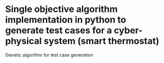 # Single objective algorithm implementation in python to generate test cases for a cyber-physical system (smart thermostat) 
Genetic algorithm for test case generation

